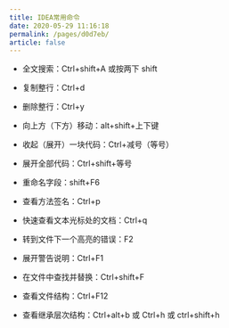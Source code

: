 ```yaml
---
title: IDEA常用命令
date: 2020-05-29 11:16:18
permalink: /pages/d0d7eb/
article: false
---
```


- 全文搜索：Ctrl+shift+A 或按两下 shift

- 复制整行：Ctrl+d

- 删除整行：Ctrl+y

- 向上方（下方）移动：alt+shift+上下键

- 收起（展开）一块代码：Ctrl+减号（等号）

- 展开全部代码：Ctrl+shift+等号

- 重命名字段：shift+F6

- 查看方法签名：Ctrl+p

- 快速查看文本光标处的文档：Ctrl+q

- 转到文件下一个高亮的错误：F2

- 展开警告说明：Ctrl+F1

- 在文件中查找并替换：Ctrl+shift+F

- 查看文件结构：Ctrl+F12

- 查看继承层次结构：Ctrl+alt+b 或 Ctrl+h 或 ctrl+shift+h
